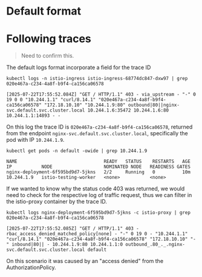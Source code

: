 

# Default format

# Following traces

> Need to confirm this.

The default logs format incorporate a field for the trace ID

```shell
kubectl logs -n istio-ingress istio-ingress-68774dc847-dxw97 | grep 020e467a-c234-4a8f-b9f4-ca156ca06578
```

```text
[2025-07-22T17:55:52.084Z] "GET / HTTP/1.1" 403 - via_upstream - "-" 0 19 0 0 "10.244.1.1" "curl/8.14.1" "020e467a-c234-4a8f-b9f4-ca156ca06578" "172.18.10.10" "10.244.1.9:80" outbound|80||nginx-svc.default.svc.cluster.local 10.244.1.6:35472 10.244.1.6:80 10.244.1.1:14893 - -
```

On this log the trace ID is `020e467a-c234-4a8f-b9f4-ca156ca06578`, returned from the endpoint `nginx-svc.default.svc.cluster.local`, specifically the pod with IP `10.244.1.9`.

```shell
kubectl get pods -n default -owide | grep 10.244.1.9   
```

```text
NAME                                READY   STATUS    RESTARTS   AGE   IP           NODE                   NOMINATED NODE   READINESS GATES
nginx-deployment-6f595bd9d7-5jkns   2/2     Running   0          10m   10.244.1.9   istio-testing-worker   <none>           <none>
```

If we wanted to know why the status code 403 was returned, we would need to check for the respective log of traffic request, thus we can filter in the istio-proxy container by the trace ID.

```shell
kubectl logs nginx-deployment-6f595bd9d7-5jkns -c istio-proxy | grep 020e467a-c234-4a8f-b9f4-ca156ca06578
```

```text
[2025-07-22T17:55:52.085Z] "GET / HTTP/1.1" 403 - rbac_access_denied_matched_policy[none] - "-" 0 19 0 - "10.244.1.1" "curl/8.14.1" "020e467a-c234-4a8f-b9f4-ca156ca06578" "172.18.10.10" "-" inbound|80|| - 10.244.1.9:80 10.244.1.1:0 outbound_.80_._.nginx-svc.default.svc.cluster.local default
```

On this scenario it was caused by an "access denied" from the AuthorizationPolicy.